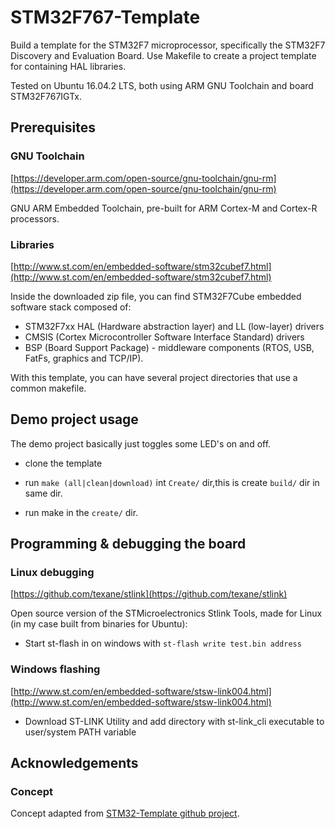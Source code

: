 # STM32F767-Template

Build a template for the STM32F7 microprocessor, specifically the STM32F7 Discovery and Evaluation Board. Use Makefile to create a project template for containing HAL libraries.

Tested on Ubuntu 16.04.2 LTS, both using ARM GNU Toolchain and board STM32F767IGTx.

## Prerequisites
### GNU Toolchain
[https://developer.arm.com/open-source/gnu-toolchain/gnu-rm](https://developer.arm.com/open-source/gnu-toolchain/gnu-rm)

GNU ARM Embedded Toolchain, pre-built for ARM Cortex-M and Cortex-R processors.

### Libraries
[http://www.st.com/en/embedded-software/stm32cubef7.html](http://www.st.com/en/embedded-software/stm32cubef7.html)

Inside the downloaded zip file, you can find STM32F7Cube embedded software stack composed of:

- STM32F7xx HAL (Hardware abstraction layer) and LL (low-layer) drivers
- CMSIS (Cortex Microcontroller Software Interface Standard) drivers
- BSP (Board Support Package) - middleware components (RTOS, USB, FatFs, graphics and TCP/IP).

With this template, you can have several project directories that use a common makefile.

## Demo project usage

The demo project basically just toggles some LED's on and off.

- clone the template

- run `make (all|clean|download)` int `Create/` dir,this is create `build/` dir in same dir.

- run make in the `create/` dir.

## Programming & debugging the board
### Linux debugging

[https://github.com/texane/stlink](https://github.com/texane/stlink)

Open source version of the STMicroelectronics Stlink Tools, made for Linux (in my case built from binaries for Ubuntu):  

- Start st-flash in on windows with `st-flash write test.bin address`

### Windows flashing
[http://www.st.com/en/embedded-software/stsw-link004.html](http://www.st.com/en/embedded-software/stsw-link004.html)

- Download ST-LINK Utility and add directory with st-link_cli executable to user/system PATH variable

## Acknowledgements
### Concept
Concept adapted from [STM32-Template github project](https://github.com/geoffreymbrown/STM32-Template).
